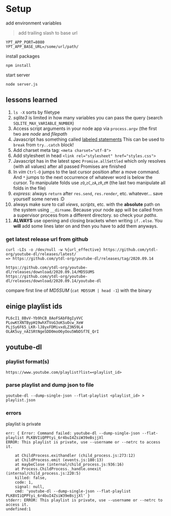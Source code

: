 # Setup

add environment variables
> add trailing slash to base url

    YPT_APP_PORT=8080
    YPT_APP_BASE_URL=/some/url/path/

install packages 

    npm install

start server 

    node server.js

## lessons learned

1. `ls -X` sorts by filetype 
2. *sqlite3* is limited in how many variables you can pass the query (search `SQLITE_MAX_VARIABLE_NUMBER`)
3. Access script arguments in your node app via `process.argv` (the first two are *node* and *filepath*
4. Javascript has something called [labeled statements](!https://developer.mozilla.org/en-US/docs/Web/JavaScript/Reference/Statements/label)
  This can be used to `break` from `try..catch` block!
5. Add charset meta tag: `<meta charset="utf-8">`
6. Add stylesheet in head `<link rel="stylesheet" href="styles.css">`
7. Javascript has in the latest spec `Promise.allSettled` which only resolves (with all values) after all passed Promises are finished
8. In *vim* `Ctrl-O` jumps to the last cursor position after a move command. 
  And `*` jumps to the next occurrence of whatever word is below the cursor. 
  To manipulate folds use `zO`,`zC`,`zA`,`zR`,`zM` (the last two manipulate all folds in the file)
9. *express*: always `return` after `res.send`, `res.render`, etc. whatever... save yourself some nerves :D
10. always make sure to call *views*, *scripts*, etc. with the **absolute** path on the system using `__dirname`.
  Because your node app will be called from a supervisor process from a different directory. so check your *paths*.
11. **ALWAYS** use opening and closing brackets when writing `if..else`. You **will** add some lines later on and then you have to add them anyways.


### get latest release url from github

    curl -LIs -o /dev/null -w %{url_effective} https://github.com/ytdl-org/youtube-dl/releases/latest/
    => https://github.com/ytdl-org/youtube-dl/releases/tag/2020.09.14

    https://github.com/ytdl-org/youtube-dl/releases/download/2020.09.14/MD5SUMS
    https://github.com/ytdl-org/youtube-dl/releases/download/2020.09.14/youtube-dl

compare first line of *MD5SUM* (`cat MD5SUM | head -1`) with the binary

## einige playlist ids

    PL6cI1_8BvV-Yb9hCB_8AoFSAbF8gIyVVC
    PLowKtXNTBypH19whXTVoG3oKSuOcw_XeW
    PLjSy6F65_LKR-lJ8yxFDMivxdLZ3N59L4
    OLAK5uy_nAISRtNgeSDD0moO6yOou5WbDSf7E_QrI

## youtube-dl

### playlist format(s)

    https://www.youtube.com/playlist?list=<playlist_id>

### parse playlist and dump json to file

    youtube-dl --dump-single-json --flat-playlist <playlist_id> > playlist.json

### errors

playlist is private

    err: { Error: Command failed: youtube-dl --dump-single-json --flat-playlist PLKBVIiQPPtyi_6r4buI4ZsiW39eBsjjXl
    ERROR: This playlist is private, use --username or --netrc to access it.

        at ChildProcess.exithandler (child_process.js:273:12)
        at ChildProcess.emit (events.js:180:13)
        at maybeClose (internal/child_process.js:936:16)
        at Process.ChildProcess._handle.onexit (internal/child_process.js:220:5)
        killed: false,
        code: 1,
        signal: null,
        cmd: 'youtube-dl --dump-single-json --flat-playlist PLKBVIiQPPtyi_6r4buI4ZsiW39eBsjjXl' }
    stderr: ERROR: This playlist is private, use --username or --netrc to access it.
    undefined:1

